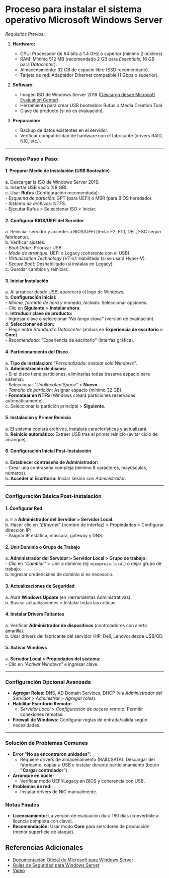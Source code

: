 # Proceso para instalar el sistema operativo Microsoft Windows Server

*Requisitos Previos:*  
1. **Hardware:**  
   - CPU: Procesador de 64 bits a 1.4 GHz o superior (mínimo 2 núcleos).  
   - RAM: Mínimo 512 MB (recomendado 2 GB para *Essentials*, 16 GB para *Datacenter*).  
   - Almacenamiento: 32 GB de espacio libre (SSD recomendado).  
   - Tarjeta de red: Adaptador Ethernet compatible (1 Gbps o superior).  

2. **Software:**  
   - Imagen ISO de Windows Server 2019 ([Descarga desde Microsoft Evaluation Center](https://www.microsoft.com/en-us/evalcenter/evaluate-windows-server-2019)).  
   - Herramienta para crear USB booteable: Rufus o Media Creation Tool.  
   - Clave de producto (si no es evaluación).  

3. **Preparación:**  
   - Backup de datos existentes en el servidor.  
   - Verificar compatibilidad de hardware con el fabricante (drivers RAID, NIC, etc.).  

---

### **Proceso Paso a Paso:**  
#### **1. Preparar Medio de Instalación (USB Booteable)**  
   a. Descargar la ISO de Windows Server 2019.  
   b. Insertar USB vacío (≥8 GB).  
   c. Usar **Rufus** (Configuración recomendada):  
      - *Esquema de partición:* GPT (para UEFI) o MBR (para BIOS heredado).  
      - *Sistema de archivos:* NTFS.  
      - Ejecutar Rufus > Seleccionar ISO > Iniciar.  

#### **2. Configurar BIOS/UEFI del Servidor**  
   a. Reiniciar servidor y acceder a BIOS/UEFI (tecla: F2, F10, DEL, ESC según fabricante).  
   b. Verificar ajustes:  
      - *Boot Order:* Priorizar USB.  
      - *Modo de arranque:* UEFI o Legacy (coherente con el USB).  
      - *Virtualization Technology (VT-x):* Habilitado (si se usará Hyper-V).  
      - *Secure Boot:* Deshabilitado (si instalas en Legacy).  
   c. Guardar cambios y reiniciar.  

#### **3. Iniciar Instalación**  
   a. Al arrancar desde USB, aparecerá el logo de Windows.  
   b. **Configuración inicial:**  
      - *Idioma, formato de hora y moneda, teclado:* Seleccionar opciones.  
      - Clic en **Siguiente** > **Instalar ahora**.  
   c. **Introducir clave de producto:**  
      - Ingresar clave o seleccionar *"No tengo clave"* (versión de evaluación).  
   d. **Seleccionar edición:**  
      - Elegir entre *Standard* o *Datacenter* (ambas en **Experiencia de escritorio** o **Core**).  
      - *Recomendado:* "Experiencia de escritorio" (interfaz gráfica).  

#### **4. Particionamiento del Disco**  
   a. **Tipo de instalación:** *"Personalizada: instalar solo Windows"*.  
   b. **Administración de discos:**  
      - Si el disco tiene particiones, eliminarlas todas (reserva espacio para sistema).  
      - Seleccionar *"Unallocated Space"* > **Nuevo**.  
      - *Tamaño de partición:* Asignar espacio (mínimo 32 GB).  
      - **Formatear en NTFS** (Windows creará particiones reservadas automáticamente).  
   c. Seleccionar la partición principal > **Siguiente**.  

#### **5. Instalación y Primer Reinicio**  
   a. El sistema copiará archivos, instalará características y actualizará.  
   b. **Reinicio automático:** Extraer USB tras el primer reinicio (evitar ciclo de arranque).  

#### **6. Configuración Inicial Post-Instalación**  
   a. **Establecer contraseña de Administrador:**  
      - Crear una contraseña compleja (mínimo 8 caracteres, mayúsculas, números).  
   b. **Acceder al Escritorio:** Iniciar sesión con *Administrador*.  

---

### **Configuración Básica Post-Instalación**  
#### **1. Configurar Red**  
   a. Ir a **Administrador del Servidor > Servidor Local**.  
   b. Hacer clic en *"Ethernet"* (nombre de interfaz) > Propiedades > Configurar dirección IP:  
      - Asignar IP estática, máscara, gateway y DNS.  

#### **2. Unir Dominio o Grupo de Trabajo**  
   a. **Administrador del Servidor > Servidor Local > Grupo de trabajo:**  
      - Clic en *"Cambiar"* > Unir a dominio (ej: `miempresa.local`) o dejar grupo de trabajo.  
   b. Ingresar credenciales de dominio si es necesario.  

#### **3. Actualizaciones de Seguridad**  
   a. Abrir **Windows Update** (en Herramientas Administrativas).  
   b. Buscar actualizaciones > Instalar todas las críticas.  

#### **4. Instalar Drivers Faltantes**  
   a. Verificar **Administrador de dispositivos** (controladores con alerta amarilla).  
   b. Usar drivers del fabricante del servidor (HP, Dell, Lenovo) desde USB/CD.  

#### **5. Activar Windows**  
   a. **Servidor Local > Propiedades del sistema:**  
      - Clic en *"Activar Windows"* e ingresar clave.  

---

### **Configuración Opcional Avanzada**  
- **Agregar Roles:** DNS, AD Domain Services, DHCP (vía *Administrador del Servidor > Administrar > Agregar roles*).  
- **Habilitar Escritorio Remoto:**  
  - *Servidor Local > Configuración de acceso remoto:* Permitir conexiones remotas.  
- **Firewall de Windows:** Configurar reglas de entrada/salida según necesidades.  

---

### **Solución de Problemas Comunes**  
- **Error "No se encontraron unidades":**  
  - Requiere drivers de almacenamiento (RAID/SATA). Descargar del fabricante, copiar a USB e instalar durante particionamiento (botón **"Cargar controlador"**).  
- **Arranque en bucle:**  
  - Verificar modo UEFI/Legacy en BIOS y coherencia con USB.  
- **Problemas de red:**  
  - Instalar drivers de NIC manualmente.  

### **Notas Finales**  
- **Licenciamiento:** La versión de evaluación dura 180 días (convertible a licencia completa con clave).  
- **Recomendación:** Usar modo **Core** para servidores de producción (menor superficie de ataque).  

## Referencias Adicionales
- [Documentación Oficial de Microsoft para Windows Server](https://docs.microsoft.com/en-us/windows-server/)
- [Guías de Seguridad para Windows Server](https://docs.microsoft.com/en-us/windows-server/security/security-and-assurance)
- [Video](https://www.youtube.com/watch?v=0OI8i9K0ZbE)
